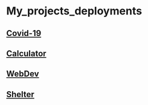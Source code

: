 # My_projects_deployments
## [Covid-19](https://monkeykingbar-bit.github.io/My_projects/covid-dashboard/dist/index.html)
## [Calculator](https://monkeykingbar-bit-calculator.netlify.app/)
## [WebDev](https://monkeykingbar-bit-webdev.netlify.app/)
## [Shelter](https://rolling-scopes-school.github.io/monkeykingbar-bit-JS2020Q3/shelter/pages/main/main.html)
